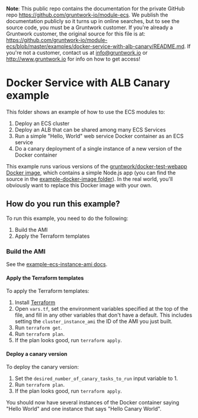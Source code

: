 **Note**: This public repo contains the documentation for the private GitHub repo <https://github.com/gruntwork-io/module-ecs>.
We publish the documentation publicly so it turns up in online searches, but to see the source code, you must be a Gruntwork customer.
If you're already a Gruntwork customer, the original source for this file is at: <https://github.com/gruntwork-io/module-ecs/blob/master/examples/docker-service-with-alb-canary/README.md>.
If you're not a customer, contact us at <info@gruntwork.io> or <http://www.gruntwork.io> for info on how to get access!

# Docker Service with ALB Canary example

This folder shows an example of how to use the ECS modules to:

1. Deploy an ECS cluster
1. Deploy an ALB that can be shared among many ECS Services
1. Run a simple "Hello, World" web service Docker container as an ECS service
1. Do a canary deployment of a single instance of a new version of the Docker container

This example runs various versions of the [gruntwork/docker-test-webapp Docker
image](https://hub.docker.com/r/gruntwork/docker-test-webapp/), which contains a simple Node.js app (you can find the
source in the [example-docker-image folder](/examples/example-docker-image)). In the real world, you'll obviously want
to replace this Docker image with your own.

## How do you run this example?

To run this example, you need to do the following:

1. Build the AMI
1. Apply the Terraform templates

### Build the AMI

See the [example-ecs-instance-ami docs](/examples/example-ecs-instance-ami).

#### Apply the Terraform templates

To apply the Terraform templates:

1. Install [Terraform](https://www.terraform.io/)
1. Open `vars.tf`, set the environment variables specified at the top of the file, and fill in any other variables that
   don't have a default. This includes setting the `cluster_instance_ami` the ID of the AMI you just built.
1. Run `terraform get`.
1. Run `terraform plan`.
1. If the plan looks good, run `terraform apply`.

#### Deploy a canary version

To deploy the canary version:

1. Set the `desired_number_of_canary_tasks_to_run` input variable to 1.
1. Run `terraform plan`.
1. If the plan looks good, run `terraform apply`.

You should now have several instances of the Docker container saying "Hello World" and one instance that says "Hello
Canary World".
